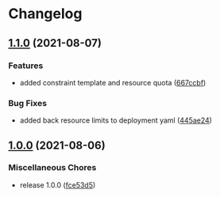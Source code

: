 # Changelog

## [1.1.0](https://www.github.com/rajesh-nitc/gcp-foundation/compare/v1.0.0...v1.1.0) (2021-08-07)


### Features

* added constraint template and resource quota ([667ccbf](https://www.github.com/rajesh-nitc/gcp-foundation/commit/667ccbff9980f4c8f94f770d7d41653c958f3622))


### Bug Fixes

* added back resource limits to deployment yaml ([445ae24](https://www.github.com/rajesh-nitc/gcp-foundation/commit/445ae2412c3f615d89d1b46b0b395951083f0c1e))

## [1.0.0](https://www.github.com/rajesh-nitc/gcp-foundation/compare/v1.0.0...v1.0.0) (2021-08-06)


### Miscellaneous Chores

* release 1.0.0 ([fce53d5](https://www.github.com/rajesh-nitc/gcp-foundation/commit/fce53d5cc6a61c906116924e66231955789d710b))
